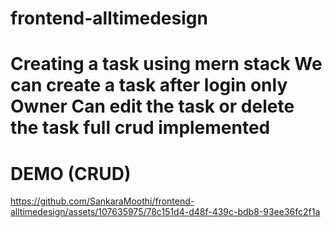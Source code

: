 # frontend-alltimedesign
# Creating a task using mern stack We can create a task after login only Owner Can edit the task or delete the task full  crud implemented 

# DEMO (CRUD)
https://github.com/SankaraMoothi/frontend-alltimedesign/assets/107635975/78c151d4-d48f-439c-bdb8-93ee36fc2f1a


